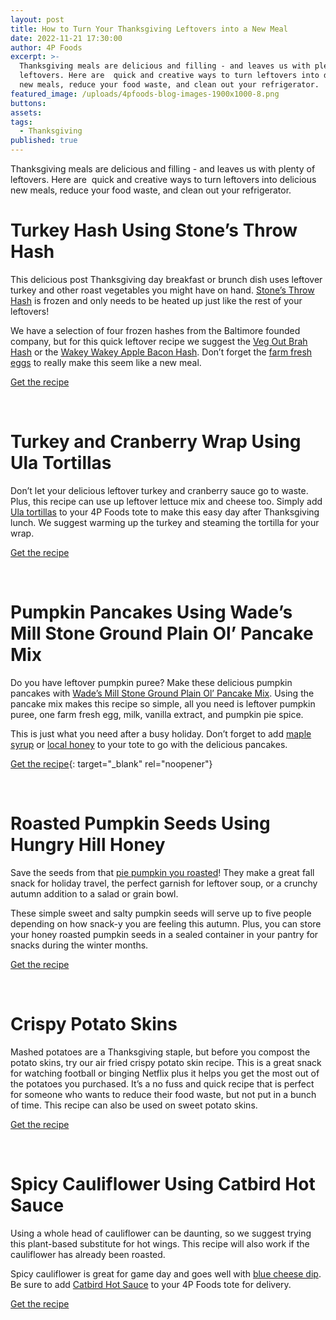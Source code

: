 ```yaml
---
layout: post
title: How to Turn Your Thanksgiving Leftovers into a New Meal
date: 2022-11-21 17:30:00
author: 4P Foods
excerpt: >-
  Thanksgiving meals are delicious and filling - and leaves us with plenty of
  leftovers. Here are  quick and creative ways to turn leftovers into delicious
  new meals, reduce your food waste, and clean out your refrigerator.
featured_image: /uploads/4pfoods-blog-images-1900x1000-8.png
buttons:
assets:
tags:
  - Thanksgiving
published: true
---
```

Thanksgiving meals are delicious and filling - and leaves us with plenty of leftovers. Here are&nbsp; quick and creative ways to turn leftovers into delicious new meals, reduce your food waste, and clean out your refrigerator.

# **Turkey Hash Using Stone’s Throw Hash**

This delicious post Thanksgiving day breakfast or brunch dish uses leftover turkey and other roast vegetables you might have on hand. [Stone’s Throw Hash](https://shop.4pfoods.com/summary.php?go=products&amp;search_substring=hash) is frozen and only needs to be heated up just like the rest of your leftovers\!&nbsp;

We have a selection of four frozen hashes from the Baltimore founded company, but for this quick leftover recipe we suggest the [Veg Out Brah Hash](https://shop.4pfoods.com/product/veg-out-brah) or the [Wakey Wakey Apple Bacon Hash](https://shop.4pfoods.com/product/hash-wakey-wakey). Don’t forget the [farm fresh eggs](https://shop.4pfoods.com/egg-products) to really make this seem like a new meal.

[Get the recipe](https://4pfoods.com/recipes/quick-leftover-turkey-hash-breakfast-recipe/)

&nbsp;

# **Turkey and Cranberry Wrap Using Ula Tortillas**

Don’t let your delicious leftover turkey and cranberry sauce go to waste. Plus, this recipe can use up leftover lettuce mix and cheese too. Simply add [Ula tortillas](https://shop.4pfoods.com/product/organic-yellow-corn-tortillas) to your 4P Foods tote to make this easy day after Thanksgiving lunch. We suggest warming up the turkey and steaming the tortilla for your wrap.

[Get the recipe](https://4pfoods.com/recipes/quick-leftover-turkey-cranberry-wrap-lunch-recipe/)

&nbsp;

# **Pumpkin Pancakes Using Wade’s Mill Stone Ground Plain Ol’ Pancake Mix**

Do you have leftover pumpkin puree? Make these delicious pumpkin pancakes with [Wade’s Mill Stone Ground Plain Ol’ Pancake Mix](https://shop.4pfoods.com/product/plain-ole-pancake-mix). Using the pancake mix makes this recipe so simple, all you need is leftover pumpkin puree, one farm fresh egg, milk, vanilla extract, and pumpkin pie spice.

This is just what you need after a busy holiday. Don’t forget to add [maple syrup](https://shop.4pfoods.com/summary.php?go=products&amp;search_substring=syrup) or [local honey](https://shop.4pfoods.com/summary.php?go=products&amp;search_substring=honey) to your tote to go with the delicious pancakes.

[Get the recipe](https://4pfoods.com/recipes/simple-pumpkin-pancake-breakfast-recipe/){: target="_blank" rel="noopener"}

&nbsp;

# **Roasted Pumpkin Seeds Using Hungry Hill Honey**

Save the seeds from that [pie pumpkin you roasted](https://4pfoods.com/posts/how-to-roast-a-pie-pumpkin-and-get-delicious-pumpkin-puree/)\! They make a great fall snack for holiday travel, the perfect garnish for leftover soup, or a crunchy autumn addition to a salad or grain bowl.

These simple sweet and salty pumpkin seeds will serve up to five people depending on how snack-y you are feeling this autumn. Plus, you can store your honey roasted pumpkin seeds in a sealed container in your pantry for snacks during the winter months.

[Get the recipe](https://4pfoods.com/recipes/simple-roasted-pumpkin-seeds-with-local-honey-snack-recipe/)

&nbsp;

# **Crispy Potato Skins**

Mashed potatoes are a Thanksgiving staple, but before you compost the potato skins, try our air fried crispy potato skin recipe. This is a great snack for watching football or binging Netflix plus it helps you get the most out of the potatoes you purchased. It’s a no fuss and quick recipe that is perfect for someone who wants to reduce their food waste, but not put in a bunch of time. This recipe can also be used on sweet potato skins.

[Get the recipe](https://4pfoods.com/recipes/simple-air-fryer-crispy-potato-skin-snack-recipe/)

&nbsp;

# **Spicy Cauliflower Using Catbird Hot Sauce**

Using a whole head of cauliflower can be daunting, so we suggest trying this plant-based substitute for hot wings. This recipe will also work if the cauliflower has already been roasted.

Spicy cauliflower is great for game day and goes well with [blue cheese dip](https://4pfoods.com/recipes/hot-wings--blue-cheese-dip/). Be sure to add [Catbird Hot Sauce](https://shop.4pfoods.com/product/catbird-sriracha-hot-sauce) to your 4P Foods tote for delivery.

[Get the recipe](https://4pfoods.com/recipes/simple-air-fryer-spicy-cauliflower-snack-recipe/)

&nbsp;